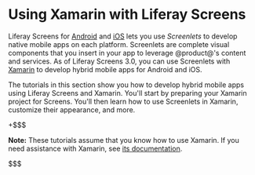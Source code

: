 # Using Xamarin with Liferay Screens [](id=using-xamarin-with-liferay-screens)

Liferay Screens for 
[Android](/develop/tutorials/-/knowledge_base/7-0/android-apps-with-liferay-screens) 
and 
[iOS](/develop/tutorials/-/knowledge_base/7-0/ios-apps-with-liferay-screens) 
lets you use *Screenlets* to develop native mobile apps on each platform. 
Screenlets are complete visual components that you insert in your app to 
leverage @product@'s content and services. As of Liferay Screens 3.0, you can 
use Screenlets with 
[Xamarin](https://www.xamarin.com/) 
to develop hybrid mobile apps for Android and iOS. 

The tutorials in this section show you how to develop hybrid mobile apps using 
Liferay Screens and Xamarin. You'll start by preparing your Xamarin project for 
Screens. You'll then learn how to use Screenlets in Xamarin, customize their 
appearance, and more. 

+$$$

**Note:** These tutorials assume that you know how to use Xamarin. If you need 
assistance with Xamarin, see 
[its documentation](https://developer.xamarin.com/). 

$$$
